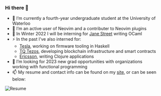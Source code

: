 ### Hi there 👋

- 🌱 I’m currently a fourth-year undergraduate student at the University of Waterloo
- 🤔 I’m an active user of Neovim and a contributer to Neovim plugins
- 🔭 In Winter 2022 I will be interning for [Jane Street](https://www.janestreet.com/) writing OCaml
- ⚡ In the past I've also interned for:
  - [Tesla](https://tesla.com), working on firmware tooling in Haskell
  - [TQ Tezos](https://tqtezos.com/), developing blockchain infrastructure and smart contracts
  - [Ericsson](https://www.ericsson.com/), writing Clojure applications
- 👯 I’m looking for 2023 new grad opportunities with organizations working with functional programming
- 📫 My resume and contact info can be found on my [site](https://simonzeng.com), or can be seen below:

![Resume](https://simonzeng.com/resume/Zeng_Simon_Resume.png)
